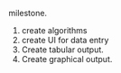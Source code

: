 milestone. 
1. create algorithms
2. create UI for data entry 
3. Create tabular output. 
4. Create graphical output. 

